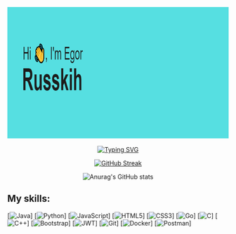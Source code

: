 <img src="https://github.com/EgorRuss/EgorRuss/blob/main/header.png" height="300"/></h1>
<div align="center">

  [![Typing SVG](https://readme-typing-svg.herokuapp.com?font=Fira+Code&pause=1000&center=true&width=435&lines=Backend+developer)](https://git.io/typing-svg)
 
  [![GitHub Streak](https://streak-stats.demolab.com?user=EgorRuss&theme=dark&locale=ru&date_format=M%20j%5B%2C%20Y%5D)](https://git.io/streak-stats)

  ![Anurag's GitHub stats](https://github-readme-stats.vercel.app/api?username=egorruss&theme=dark&show_icons=true)
  
  <!--START_SECTION:waka--><!--END_SECTION:waka-->

</div>  
<h2 align="left">My skills:</h2>

[![Java](https://img.shields.io/badge/java-%23ED8B00.svg?style=for-the-badge&logo=java&logoColor=white)]
[![Python](https://img.shields.io/badge/python-3670A0?style=for-the-badge&logo=python&logoColor=ffdd54)]
[![JavaScript](https://img.shields.io/badge/javascript-%23323330.svg?style=for-the-badge&logo=javascript&logoColor=%23F7DF1E)]
[![HTML5](https://img.shields.io/badge/html5-%23E34F26.svg?style=for-the-badge&logo=html5&logoColor=white)]
[![CSS3](https://img.shields.io/badge/css3-%231572B6.svg?style=for-the-badge&logo=css3&logoColor=white)]
[![Go](https://img.shields.io/badge/go-%2300ADD8.svg?style=for-the-badge&logo=go&logoColor=white)]
[![C](https://img.shields.io/badge/c-%2300599C.svg?style=for-the-badge&logo=c&logoColor=white)]
[![C++](https://img.shields.io/badge/c++-%2300599C.svg?style=for-the-badge&logo=c%2B%2B&logoColor=white)]
[![Bootstrap](https://img.shields.io/badge/bootstrap-%23563D7C.svg?style=for-the-badge&logo=bootstrap&logoColor=white)]
[![JWT](https://img.shields.io/badge/JWT-black?style=for-the-badge&logo=JSON%20web%20tokens)]
[![Git](https://img.shields.io/badge/git-%23F05033.svg?style=for-the-badge&logo=git&logoColor=white)]
[![Docker](https://img.shields.io/badge/docker-%230db7ed.svg?style=for-the-badge&logo=docker&logoColor=white)]
[![Postman](https://img.shields.io/badge/Postman-FF6C37?style=for-the-badge&logo=postman&logoColor=white)]
